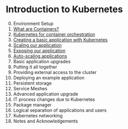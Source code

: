 # Introduction to Kubernetes

0. Environment Setup
1. [What are Containers?](/1_Intro_to_Containers)
2. [Kubernetes for container orchestration](2_Kubernetes_for_Containers)
3. [Creating a basic application with Kubernetes](3_Basic_K8S_App)
4. [Scaling our application](/4_Scaling_our_App)
5. [Exposing our application](/5_Exposing_our_App)
6. [Auto-scaling applications](/6_Auto_Scaling)
7. Basic application upgrades
8. Putting it all together
9. Providing external access to the cluster
10. Deploying an example application
11. Persistent storage
12. Service Meshes
13. Advanced application upgrade
14. IT process changes due to Kubernetes
15. Package manager
16. Logical separation of applications and users
17. Kubernetes networking
99. Notes and Acknowledgements



